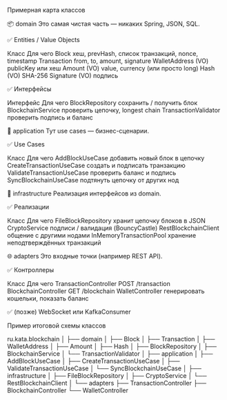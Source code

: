 Примерная карта классов

📦 domain
Это самая чистая часть — никаких Spring, JSON, SQL.

✅ Entities / Value Objects

Класс	Для чего
Block	хеш, prevHash, список транзакций, nonce, timestamp
Transaction	from, to, amount, signature
WalletAddress (VO)	publicKey или хеш
Amount (VO)	value, currency (или просто long)
Hash (VO)	SHA-256
Signature (VO)	подпись

✅ Интерфейсы

Интерфейс	Для чего
BlockRepository	сохранить / получить блок
BlockchainService	проверить цепочку, longest chain
TransactionValidator	проверить подпись и баланс

🚀 application
Тут use cases — бизнес-сценарии.

✅ Use Cases

Класс	Для чего
AddBlockUseCase	добавить новый блок в цепочку
CreateTransactionUseCase	создать и подписать транзакцию
ValidateTransactionUseCase	проверить баланс и подпись
SyncBlockchainUseCase	подтянуть цепочку от других нод

🔌 infrastructure
Реализация интерфейсов из domain.

✅ Реализации

Класс	Для чего
FileBlockRepository	хранит цепочку блоков в JSON
CryptoService	подписи / валидация (BouncyCastle)
RestBlockchainClient	общение с другими нодами
InMemoryTransactionPool	хранение неподтверждённых транзакций

🌐 adapters
Это входные точки (например REST API).

✅ Контроллеры

Класс	Для чего
TransactionController	POST /transaction
BlockchainController	GET /blockchain
WalletController	генерировать кошельки, показать баланс

✅ (позже) WebSocket или KafkaConsumer

Пример итоговой схемы классов

ru.kata.blockchain
│
├── domain
│   ├── Block
│   ├── Transaction
│   ├── WalletAddress
│   ├── Amount
│   ├── Hash
│   ├── BlockRepository
│   ├── BlockchainService
│   └── TransactionValidator
│
├── application
│   ├── AddBlockUseCase
│   ├── CreateTransactionUseCase
│   ├── ValidateTransactionUseCase
│   └── SyncBlockchainUseCase
│
├── infrastructure
│   ├── FileBlockRepository
│   ├── CryptoService
│   └── RestBlockchainClient
│
└── adapters
├── TransactionController
├── BlockchainController
└── WalletController
